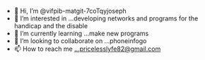 - 👋 Hi, I’m @vifpib-matgit-7coTqyjoseph
- 👀 I’m interested in ...developing networks and programs for the handicap and the disable
- 🌱 I’m currently learning ...make new programs
- 💞️ I’m looking to collaborate on ...phoneinfogo
- 📫 How to reach me ...pricelesslyfe82@gmail.com

<!---
vifpib-matgit-7coTqy/vifpib-matgit-7coTqy is a ✨ special ✨ repository because its `README.md` (this file) appears on your GitHub profile.
You can click the Preview link to take a look at your changes.
--->
